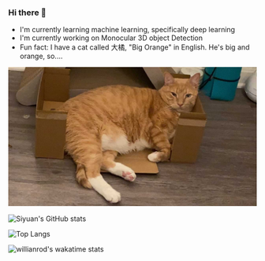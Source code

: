 ### Hi there 👋

- I'm currently learning machine learning, specifically deep learning
- I'm currently working on Monocular 3D object Detection
- Fun fact: I have a cat called 大橘, "Big Orange" in English. He's big and orange, so....

![Big Orange](IMG_0743.JPG)


![Siyuan's GitHub stats](https://github-readme-stats.vercel.app/api?username=syKevinPeng)

![Top Langs](https://github-readme-stats.vercel.app/api/top-langs/?username=syKevinPeng&layout=compact)

![willianrod's wakatime stats](https://github-readme-stats.vercel.app/api/wakatime?username=@syKevinPeng)


<!--
**syKevinPeng/syKevinPeng** is a ✨ _special_ ✨ repository because its `README.md` (this file) appears on your GitHub profile.

Here are some ideas to get you started:

- 🔭 I’m currently working on ...
- 🌱 I’m currently learning ...
- 👯 I’m looking to collaborate on ...
- 🤔 I’m looking for help with ...
- 💬 Ask me about ...
- 📫 How to reach me: ...
- 😄 Pronouns: ...
- ⚡ Fun fact: ...
-->
